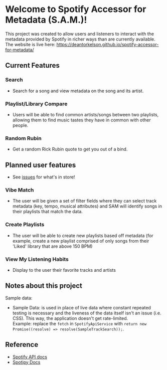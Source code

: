 # Welcome to Spotify Accessor for Metadata (S.A.M.)!

This project was created to allow users and listeners to interact with the metadata provided by Spotify in richer ways than are currently available.
The website is live here: https://deantorkelson.github.io/spotify-accessor-for-metadata/

## Current Features

### Search
- Search for a song and view metadata on the song and its artist.

### Playlist/Library Compare
- Users will be able to find common artists/songs between two playlists, allowing them to find music tastes they have in common with other people.

### Random Rubin
- Get a random Rick Rubin quote to get you out of a bind.


## Planned user features
- See [issues](https://github.com/deantorkelson/spotify-accessor-for-metadata/issues) for what's in store!

### Vibe Match
- The user will be given a set of filter fields where they can select track metadata (key, tempo, musical attributes) and SAM will identify songs in their playlists that match the data.

### Create Playlists
- The user will be able to create new playlists based off metadata (for example, create a new playlist comprised of only songs from their 'Liked' library that are above 150 BPM)

### View My Listening Habits
- Display to the user their favorite tracks and artists

## Notes about this project
Sample data:
  - Sample Data: is used in place of live data where constant repeated testing is necessary and the liveness of the data itself isn't an issue (i.e. CSS). This way, the application doesn't get rate-limited.  
     Example: replace the `fetch` in `SpotifyApiService` with `return new Promise((resolve) => resolve(SampleTrackSearch));`.
   
## Reference
- [Spotify API docs](https://developer.spotify.com/documentation/web-api/reference/)
- [Spotipy Docs](https://spotipy.readthedocs.io/en/2.12.0/)

